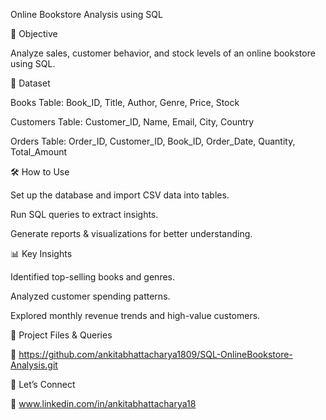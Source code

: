 Online Bookstore Analysis using SQL

📌 Objective

Analyze sales, customer behavior, and stock levels of an online bookstore using SQL.

📂 Dataset

Books Table: Book_ID, Title, Author, Genre, Price, Stock

Customers Table: Customer_ID, Name, Email, City, Country

Orders Table: Order_ID, Customer_ID, Book_ID, Order_Date, Quantity, Total_Amount

🛠 How to Use

Set up the database and import CSV data into tables.

Run SQL queries to extract insights.

Generate reports & visualizations for better understanding.

📊 Key Insights

Identified top-selling books and genres.

Analyzed customer spending patterns.

Explored monthly revenue trends and high-value customers.

📎 Project Files & Queries

🔗 https://github.com/ankitabhattacharya1809/SQL-OnlineBookstore-Analysis.git

📩 Let’s Connect

🔗 www.linkedin.com/in/ankitabhattacharya18
